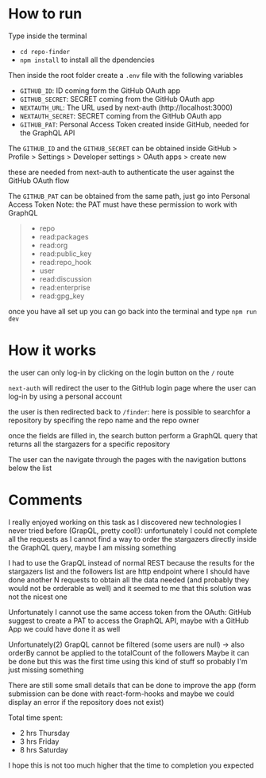 # How to run

Type inside the terminal

- `cd repo-finder`
- `npm install` to install all the dpendencies

Then inside the root folder create a `.env` file with the following variables

- `GITHUB_ID`: ID coming form the GitHub OAuth app
- `GITHUB_SECRET`: SECRET coming from the GitHub OAuth app
- `NEXTAUTH_URL`: The URL used by next-auth (http://localhost:3000)
- `NEXTAUTH_SECRET`: SECRET coming from the GitHub OAuth app
- `GITHUB_PAT`: Personal Access Token created inside GitHub, needed for the GraphQL API

The `GITHUB_ID` and the `GITHUB_SECRET` can be obtained inside GitHub > Profile > Settings > Developer settings > OAuth apps > create new

these are needed from next-auth to authenticate the user against the GitHub OAuth flow

The `GITHUB_PAT` can be obtained from the same path, just go into Personal Access Token
Note: the PAT must have these permission to work with GraphQL

> - repo
> - read:packages
> - read:org
> - read:public_key
> - read:repo_hook
> - user
> - read:discussion
> - read:enterprise
> - read:gpg_key

once you have all set up you can go back into the terminal and type `npm run dev`

# How it works

the user can only log-in by clicking on the login button on the `/` route

`next-auth` will redirect the user to the GitHub login page where the user can log-in by using a personal account

the user is then redirected back to `/finder`: here is possible to searchfor a repository by specifing the repo name and the repo owner

once the fields are filled in, the search button perform a GraphQL query that returns all the stargazers for a specific repository

The user can the navigate through the pages with the navigation buttons below the list

# Comments

I really enjoyed working on this task as I discovered new technologies I never tried before (GrapQL, pretty cool!): unfortunately I could not complete all the requests as I cannot find a way to order the stargazers directly inside the GraphQL query, maybe I am missing something

I had to use the GrapQL instead of normal REST because the results for the stargazers list and the followers list are http endpoint where I should have done another N requests to obtain all the data needed (and probably they would not be orderable as well) and it seemed to me that this solution was not the nicest one

Unfortunately I cannot use the same access token from the OAuth: GitHub suggest to create a PAT to access the GraphQL API, maybe with a GitHub App we could have done it as well

Unfortunately(2) GrapQL cannot be filtered (some users are null) -> also orderBy cannot be applied to the totalCount of the followers
Maybe it can be done but this was the first time using this kind of stuff so probably I'm just missing something

There are still some small details that can be done to improve the app (form submission can be done with react-form-hooks and maybe we could display an error if the repository does not exist)

Total time spent:

- 2 hrs Thursday
- 3 hrs Friday
- 8 hrs Saturday

I hope this is not too much higher that the time to completion you expected
